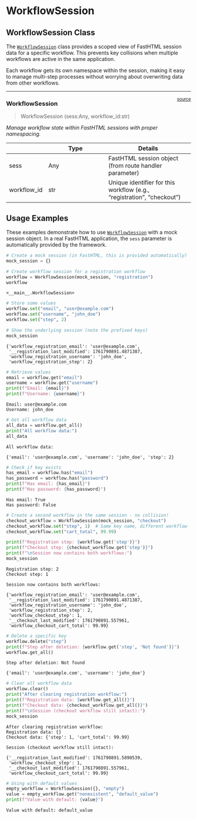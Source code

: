 # WorkflowSession


<!-- WARNING: THIS FILE WAS AUTOGENERATED! DO NOT EDIT! -->

## WorkflowSession Class

The
[`WorkflowSession`](https://cj-mills.github.io/cjm-fasthtml-workflows/core/workflow_session.html#workflowsession)
class provides a scoped view of FastHTML session data for a specific
workflow. This prevents key collisions when multiple workflows are
active in the same application.

Each workflow gets its own namespace within the session, making it easy
to manage multi-step processes without worrying about overwriting data
from other workflows.

------------------------------------------------------------------------

<a
href="https://github.com/cj-mills/cjm-fasthtml-workflows/blob/main/cjm_fasthtml_workflows/core/workflow_session.py#L12"
target="_blank" style="float:right; font-size:smaller">source</a>

### WorkflowSession

>  WorkflowSession (sess:Any, workflow_id:str)

*Manage workflow state within FastHTML sessions with proper
namespacing.*

<table>
<colgroup>
<col style="width: 9%" />
<col style="width: 38%" />
<col style="width: 52%" />
</colgroup>
<thead>
<tr>
<th></th>
<th><strong>Type</strong></th>
<th><strong>Details</strong></th>
</tr>
</thead>
<tbody>
<tr>
<td>sess</td>
<td>Any</td>
<td>FastHTML session object (from route handler parameter)</td>
</tr>
<tr>
<td>workflow_id</td>
<td>str</td>
<td>Unique identifier for this workflow (e.g., “registration”,
“checkout”)</td>
</tr>
</tbody>
</table>

## Usage Examples

These examples demonstrate how to use
[`WorkflowSession`](https://cj-mills.github.io/cjm-fasthtml-workflows/core/workflow_session.html#workflowsession)
with a mock session object. In a real FastHTML application, the `sess`
parameter is automatically provided by the framework.

``` python
# Create a mock session (in FastHTML, this is provided automatically)
mock_session = {}

# Create workflow session for a registration workflow
workflow = WorkflowSession(mock_session, "registration")
workflow
```

    <__main__.WorkflowSession>

``` python
# Store some values
workflow.set("email", "user@example.com")
workflow.set("username", "john_doe")
workflow.set("step", 2)

# Show the underlying session (note the prefixed keys)
mock_session
```

    {'workflow_registration_email': 'user@example.com',
     '__registration_last_modified': 1761790891.4871387,
     'workflow_registration_username': 'john_doe',
     'workflow_registration_step': 2}

``` python
# Retrieve values
email = workflow.get("email")
username = workflow.get("username")
print(f"Email: {email}")
print(f"Username: {username}")
```

    Email: user@example.com
    Username: john_doe

``` python
# Get all workflow data
all_data = workflow.get_all()
print("All workflow data:")
all_data
```

    All workflow data:

    {'email': 'user@example.com', 'username': 'john_doe', 'step': 2}

``` python
# Check if key exists
has_email = workflow.has("email")
has_password = workflow.has("password")
print(f"Has email: {has_email}")
print(f"Has password: {has_password}")
```

    Has email: True
    Has password: False

``` python
# Create a second workflow in the same session - no collision!
checkout_workflow = WorkflowSession(mock_session, "checkout")
checkout_workflow.set("step", 1)  # Same key name, different workflow
checkout_workflow.set("cart_total", 99.99)

print(f"Registration step: {workflow.get('step')}")
print(f"Checkout step: {checkout_workflow.get('step')}")
print(f"\nSession now contains both workflows:")
mock_session
```

    Registration step: 2
    Checkout step: 1

    Session now contains both workflows:

    {'workflow_registration_email': 'user@example.com',
     '__registration_last_modified': 1761790891.4871387,
     'workflow_registration_username': 'john_doe',
     'workflow_registration_step': 2,
     'workflow_checkout_step': 1,
     '__checkout_last_modified': 1761790891.557961,
     'workflow_checkout_cart_total': 99.99}

``` python
# Delete a specific key
workflow.delete("step")
print(f"Step after deletion: {workflow.get('step', 'Not found')}")
workflow.get_all()
```

    Step after deletion: Not found

    {'email': 'user@example.com', 'username': 'john_doe'}

``` python
# Clear all workflow data
workflow.clear()
print("After clearing registration workflow:")
print(f"Registration data: {workflow.get_all()}")
print(f"Checkout data: {checkout_workflow.get_all()}")
print(f"\nSession (checkout workflow still intact):")
mock_session
```

    After clearing registration workflow:
    Registration data: {}
    Checkout data: {'step': 1, 'cart_total': 99.99}

    Session (checkout workflow still intact):

    {'__registration_last_modified': 1761790891.5890539,
     'workflow_checkout_step': 1,
     '__checkout_last_modified': 1761790891.557961,
     'workflow_checkout_cart_total': 99.99}

``` python
# Using with default values
empty_workflow = WorkflowSession({}, "empty")
value = empty_workflow.get("nonexistent", "default_value")
print(f"Value with default: {value}")
```

    Value with default: default_value
